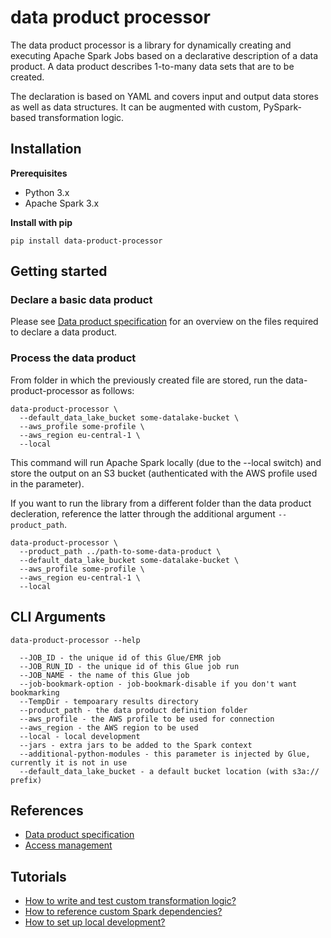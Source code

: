 # data product processor

The data product processor is a library for dynamically creating and executing Apache Spark Jobs based on a declarative description of a data product. A data product describes 1-to-many data sets that are to be created.

The declaration is based on YAML and covers input and output data stores as well as data structures. It can be augmented with custom, PySpark-based transformation logic.

## Installation
**Prerequisites**  
- Python 3.x
- Apache Spark 3.x

**Install with pip**
```commandline
pip install data-product-processor
```

## Getting started
### Declare a basic data product
Please see [Data product specification](docs/data-product-specification.md) for an overview on the files required to declare a data product.

### Process the data product
From folder in which the previously created file are stored, run the data-product-processor as follows:

```commandline
data-product-processor \
  --default_data_lake_bucket some-datalake-bucket \
  --aws_profile some-profile \
  --aws_region eu-central-1 \
  --local
```
This command will run Apache Spark locally (due to the --local switch) and store the output on an S3 bucket (authenticated with the AWS profile used in the parameter).

If you want to run the library from a different folder than the data product decleration, reference the latter through the additional argument `--product_path`.
```commandline
data-product-processor \
  --product_path ../path-to-some-data-product \
  --default_data_lake_bucket some-datalake-bucket \
  --aws_profile some-profile \
  --aws_region eu-central-1 \
  --local
```

## CLI Arguments
```commandline
data-product-processor --help

  --JOB_ID - the unique id of this Glue/EMR job
  --JOB_RUN_ID - the unique id of this Glue job run
  --JOB_NAME - the name of this Glue job
  --job-bookmark-option - job-bookmark-disable if you don't want bookmarking
  --TempDir - tempoarary results directory
  --product_path - the data product definition folder
  --aws_profile - the AWS profile to be used for connection
  --aws_region - the AWS region to be used
  --local - local development
  --jars - extra jars to be added to the Spark context
  --additional-python-modules - this parameter is injected by Glue, currently it is not in use
  --default_data_lake_bucket - a default bucket location (with s3a:// prefix)
```
## References
- [Data product specification](docs/data-product-specification.md)
- [Access management](docs/access-management.md)

## Tutorials
- [How to write and test custom transformation logic?](docs/how-to/transformation-logic.md)
- [How to reference custom Spark dependencies?](docs/how-to/custom-dependencies.md)
- [How to set up local development?](docs/how-to/local-development.md)